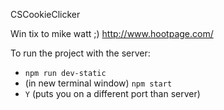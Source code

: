 CSCookieClicker

Win tix to mike watt ;)
http://www.hootpage.com/

To run the project with the server:

* `npm run dev-static`
* (in new terminal window) `npm start`
* `Y` (puts you on a different port than server)